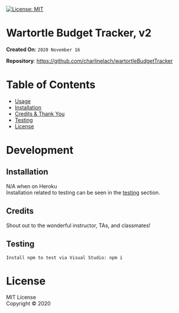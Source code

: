 [![License: MIT](https://img.shields.io/badge/License-MIT-red.svg)](https://opensource.org/licenses/MIT)

# Wartortle Budget Tracker, v2
<!-- The purpose of this application/website is to provide a way to view, create, and track workouts. Users would able to log any excercises completed and details. -->

**Created On**: `2020 November 16`
<!-- <br>
**Deployment**: 
<br> !-->
**Repository**: https://github.com/charlinelach/wartortleBudgetTracker

# Table of Contents
* [Usage](#usage)
* [Installation](#installation)
* [Credits & Thank You](#credits)
* [Testing](#testing)
* [License](#license)

# Development
<!--
## Usage Instructions
To utilize the application, the user would access the application via [Heroku](https://tranquil-lake-26395.herokuapp.com/) link.
<br>
Users are able to utilize the application to track exercises, with name, type, weight, sets, reps, and duration - as well if it is cardio. There is also the functionality to add multiple workouts in one day.
<br>
* To add new exercises to a new workout plan: Click the Continue Workout button. Add the name, type, weight, sets, reps, and duration of exercise.
* To add exercise to a premium workout plan: Click the New Workout button. Add the name, type, weight, sets, reps, and duration of exercise.

![Home Page](images/homepage.png)
![Resistance Fields](images/resistance.png)
![Cardio Fields](images/cardio.png)
 -->

## Installation
N/A when on Heroku
<br>
Installation related to testing can be seen in the [testing](#testing) section.

## Credits
Shout out to the wonderful instructor, TAs, and classmates!

## Testing
```
Install npm to test via Visual Studio: npm i
```

# License
MIT License <br>
Copyright © 2020
